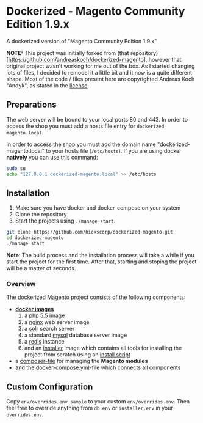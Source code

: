 # Dockerized - Magento Community Edition 1.9.x

A dockerized version of "Magento Community Edition 1.9.x"

**NOTE:** This project was initially forked from (that repository)[https://github.com/andreaskoch/dockerized-magento], however that original project wasn't working for me out of the box. As I started changing lots of files, I decided to remodel it a little bit and it now is a quite different shape. Most of the code / files present here are copyrighted Andreas Koch "Andyk", as stated in the [license](LICENSE).

## Preparations

The web server will be bound to your local ports 80 and 443. In order to access the shop you must add a hosts file entry for `dockerized-magento.local`.

In order to access the shop you must add the domain name "dockerized-magento.local" to your hosts file (`/etc/hosts`).
If you are using docker **natively** you can use this command:

```bash
sudo su
echo "127.0.0.1 dockerized-magento.local" >> /etc/hosts
```

## Installation

1. Make sure you have docker and docker-compose on your system
2. Clone the repository
3. Start the projects using `./manage start`.

```bash
git clone https://github.com/hickscorp/dockerized-magento.git
cd dockerized-magento
./manage start
```

**Note**: The build process and the installation process will take a while if you start the project for the first time. After that, starting and stoping the project will be a matter of seconds.

### Overview

The dockerized Magento project consists of the following components:

- **[docker images](docker-images)**
  1. a [php 5.5](docker-images/php/5.5/Dockerfile) image
  2. a [nginx](docker-images/nginx/Dockerfile) web server image
  3. a [solr](docker-images/solr/Dockerfile) search server
  4. a standard [mysql](https://registry.hub.docker.com/_/mysql/) database server image
  5. a [redis](https://registry.hub.docker.com/_/redis/) instance
  6. and an [installer](docker-images/installer/Dockerfile) image which contains all tools for installing the project from scratch using an [install script](docker-images/installer/bin/install.sh)
- a [composer-file](composer.json) for managing the **Magento modules**
- and the [docker-compose.yml](docker-compose.yml)-file which connects all components

## Custom Configuration

Copy `env/overrides.env.sample` to your custom `env/overrides.env`. Then feel free to override anything from `db.env` or `installer.env` in your `overrides.env`.
